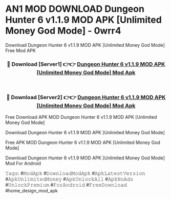 # AN1 MOD DOWNLOAD Dungeon Hunter 6 v1.1.9 MOD APK [Unlimited Money God Mode] - 0wrr4
Download Dungeon Hunter 6 v1.1.9 MOD APK [Unlimited Money God Mode] Free Mod APK

<div align="center">
<h3>🔴 Download [Server1] 👉👉 <a href="https://apk-comot.site?title=Dungeon_Hunter_6_v1.1.9_MOD_APK_[Unlimited_Money_God_Mode]">Dungeon Hunter 6 v1.1.9 MOD APK [Unlimited Money God Mode] Mod Apk</a></h3><br>

<h3>🔴 Download [Server2] 👉👉 <a href="https://apk-comot.site?title=Dungeon_Hunter_6_v1.1.9_MOD_APK_[Unlimited_Money_God_Mode]">Dungeon Hunter 6 v1.1.9 MOD APK [Unlimited Money God Mode] Mod Apk</a></h3>
</div>


Free Download APK MOD Dungeon Hunter 6 v1.1.9 MOD APK [Unlimited Money God Mode]

Download Dungeon Hunter 6 v1.1.9 MOD APK [Unlimited Money God Mode] 

Free APK MOD Dungeon Hunter 6 v1.1.9 MOD APK [Unlimited Money God Mode] 

Download Dungeon Hunter 6 v1.1.9 MOD APK [Unlimited Money God Mode] Mod For Android

𝚃𝚊𝚐𝚜: #𝙼𝚘𝚍𝙰𝚙𝚔 #𝙳𝚘𝚠𝚗𝚕𝚘𝚊𝚍𝙼𝚘𝚍𝙰𝚙𝚔 #𝙰𝚙𝚔𝙻𝚊𝚝𝚎𝚜𝚝𝚅𝚎𝚛𝚜𝚒𝚘𝚗 #𝙰𝚙𝚔𝚄𝚗𝚕𝚒𝚖𝚒𝚝𝚎𝚍𝙼𝚘𝚗𝚎𝚢 #𝙰𝚙𝚔𝚄𝚗𝚕𝚘𝚌𝚔𝙰𝚕𝚕 #𝙰𝚙𝚔𝙽𝚘𝙰𝚍𝚜 #𝚄𝚗𝚕𝚘𝚌𝚔𝙿𝚛𝚎𝚖𝚒𝚞𝚖 #𝙵𝚘𝚛𝙰𝚗𝚍𝚛𝚘𝚒𝚍 #𝙵𝚛𝚎𝚎𝙳𝚘𝚠𝚗𝚕𝚘𝚊𝚍 #home_design_mod_apk